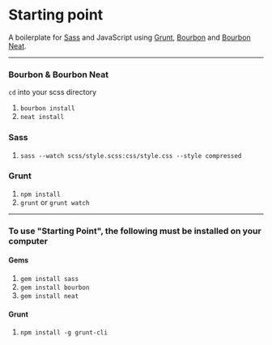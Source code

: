# Starting point

A boilerplate for [Sass](http://sass-lang.com/) and JavaScript using [Grunt](http://gruntjs.com/), [Bourbon](http://bourbon.io) and [Bourbon Neat](http://neat.bourbon.io).

- - - 

### Bourbon & Bourbon Neat

`cd` into your scss directory

1. `bourbon install`
2. `neat install`

### Sass

1. `sass --watch scss/style.scss:css/style.css --style compressed`

### Grunt

1. `npm install` 
2. `grunt` or `grunt watch`

---

### To use "Starting Point", the following must be installed on your computer

#### Gems

1. `gem install sass`
2. `gem install bourbon`
3. `gem install neat` 

#### Grunt

1. `npm install -g grunt-cli`